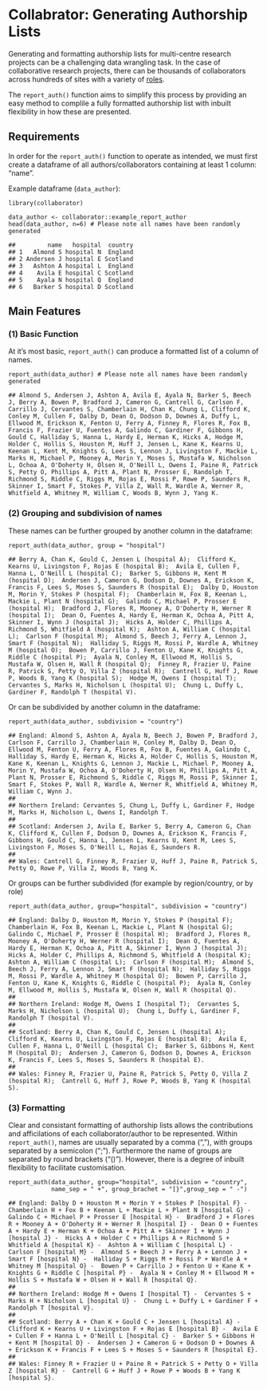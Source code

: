 Collabrator: Generating Authorship Lists
========================================

Generating and formatting authorship lists for multi-centre research
projects can be a challenging data wrangling task. In the case of
collaborative research projects, there can be thousands of collaborators
across hundreds of sites with a variety of
[roles](https://doi.org/10.1016/j.ijsu.2017.12.019).

The `report_auth()` function aims to simplify this process by providing
an easy method to complile a fully formatted authorship list with
inbuilt flexibility in how these are presented.

Requirements
------------

In order for the `report_auth()` function to operate as intended, we
must first create a dataframe of all authors/collaborators containing at
least 1 column: “name”.

Example dataframe (`data_author`):

    library(collaborator)

    data_author <- collaborator::example_report_author
    head(data_author, n=6) # Please note all names have been randomly generated

    ##         name   hospital  country
    ## 1   Almond S hospital N  England
    ## 2 Andersen J hospital E Scotland
    ## 3   Ashton A hospital L  England
    ## 4    Avila E hospital C Scotland
    ## 5    Ayala N hospital Q  England
    ## 6   Barker S hospital D Scotland

Main Features
-------------

### (1) Basic Function

At it’s most basic, `report_auth()` can produce a formatted list of a
column of names.

    report_auth(data_author) # Please note all names have been randomly generated

    ## Almond S, Andersen J, Ashton A, Avila E, Ayala N, Barker S, Beech J, Berry A, Bowen P, Bradford J, Cameron G, Cantrell G, Carlson F, Carrillo J, Cervantes S, Chamberlain H, Chan K, Chung L, Clifford K, Conley M, Cullen F, Dalby D, Dean O, Dodson D, Downes A, Duffy L, Ellwood M, Erickson K, Fenton U, Ferry A, Finney R, Flores R, Fox B, Francis F, Frazier U, Fuentes A, Galindo C, Gardiner F, Gibbons H, Gould C, Halliday S, Hanna L, Hardy E, Herman K, Hicks A, Hodge M, Holder C, Hollis S, Houston M, Huff J, Jensen L, Kane K, Kearns U, Keenan L, Kent M, Knights G, Lees S, Lennon J, Livingston F, Mackie L, Marks H, Michael P, Mooney A, Morin Y, Moses S, Mustafa W, Nicholson L, Ochoa A, O'Doherty H, Olsen H, O'Neill L, Owens I, Paine R, Patrick S, Petty O, Phillips A, Pitt A, Plant N, Prosser E, Randolph T, Richmond S, Riddle C, Riggs M, Rojas E, Rossi P, Rowe P, Saunders R, Skinner I, Smart F, Stokes P, Villa Z, Wall R, Wardle A, Werner R, Whitfield A, Whitney M, William C, Woods B, Wynn J, Yang K.

### (2) Grouping and subdivision of names

These names can be further grouped by another column in the dataframe:

    report_auth(data_author, group = "hospital")

    ## Berry A, Chan K, Gould C, Jensen L (hospital A);  Clifford K, Kearns U, Livingston F, Rojas E (hospital B);  Avila E, Cullen F, Hanna L, O'Neill L (hospital C);  Barker S, Gibbons H, Kent M (hospital D);  Andersen J, Cameron G, Dodson D, Downes A, Erickson K, Francis F, Lees S, Moses S, Saunders R (hospital E);  Dalby D, Houston M, Morin Y, Stokes P (hospital F);  Chamberlain H, Fox B, Keenan L, Mackie L, Plant N (hospital G);  Galindo C, Michael P, Prosser E (hospital H);  Bradford J, Flores R, Mooney A, O'Doherty H, Werner R (hospital I);  Dean O, Fuentes A, Hardy E, Herman K, Ochoa A, Pitt A, Skinner I, Wynn J (hospital J);  Hicks A, Holder C, Phillips A, Richmond S, Whitfield A (hospital K);  Ashton A, William C (hospital L);  Carlson F (hospital M);  Almond S, Beech J, Ferry A, Lennon J, Smart F (hospital N);  Halliday S, Riggs M, Rossi P, Wardle A, Whitney M (hospital O);  Bowen P, Carrillo J, Fenton U, Kane K, Knights G, Riddle C (hospital P);  Ayala N, Conley M, Ellwood M, Hollis S, Mustafa W, Olsen H, Wall R (hospital Q);  Finney R, Frazier U, Paine R, Patrick S, Petty O, Villa Z (hospital R);  Cantrell G, Huff J, Rowe P, Woods B, Yang K (hospital S);  Hodge M, Owens I (hospital T);  Cervantes S, Marks H, Nicholson L (hospital U);  Chung L, Duffy L, Gardiner F, Randolph T (hospital V).

Or can be subdivided by another column in the dataframe:

    report_auth(data_author, subdivision = "country")

    ## England: Almond S, Ashton A, Ayala N, Beech J, Bowen P, Bradford J, Carlson F, Carrillo J, Chamberlain H, Conley M, Dalby D, Dean O, Ellwood M, Fenton U, Ferry A, Flores R, Fox B, Fuentes A, Galindo C, Halliday S, Hardy E, Herman K, Hicks A, Holder C, Hollis S, Houston M, Kane K, Keenan L, Knights G, Lennon J, Mackie L, Michael P, Mooney A, Morin Y, Mustafa W, Ochoa A, O'Doherty H, Olsen H, Phillips A, Pitt A, Plant N, Prosser E, Richmond S, Riddle C, Riggs M, Rossi P, Skinner I, Smart F, Stokes P, Wall R, Wardle A, Werner R, Whitfield A, Whitney M, William C, Wynn J.
    ## 
    ## Northern Ireland: Cervantes S, Chung L, Duffy L, Gardiner F, Hodge M, Marks H, Nicholson L, Owens I, Randolph T.
    ## 
    ## Scotland: Andersen J, Avila E, Barker S, Berry A, Cameron G, Chan K, Clifford K, Cullen F, Dodson D, Downes A, Erickson K, Francis F, Gibbons H, Gould C, Hanna L, Jensen L, Kearns U, Kent M, Lees S, Livingston F, Moses S, O'Neill L, Rojas E, Saunders R.
    ## 
    ## Wales: Cantrell G, Finney R, Frazier U, Huff J, Paine R, Patrick S, Petty O, Rowe P, Villa Z, Woods B, Yang K.

Or groups can be further subdivided (for example by region/country, or
by role)

    report_auth(data_author, group="hospital", subdivision = "country")

    ## England: Dalby D, Houston M, Morin Y, Stokes P (hospital F);  Chamberlain H, Fox B, Keenan L, Mackie L, Plant N (hospital G);  Galindo C, Michael P, Prosser E (hospital H);  Bradford J, Flores R, Mooney A, O'Doherty H, Werner R (hospital I);  Dean O, Fuentes A, Hardy E, Herman K, Ochoa A, Pitt A, Skinner I, Wynn J (hospital J);  Hicks A, Holder C, Phillips A, Richmond S, Whitfield A (hospital K);  Ashton A, William C (hospital L);  Carlson F (hospital M);  Almond S, Beech J, Ferry A, Lennon J, Smart F (hospital N);  Halliday S, Riggs M, Rossi P, Wardle A, Whitney M (hospital O);  Bowen P, Carrillo J, Fenton U, Kane K, Knights G, Riddle C (hospital P);  Ayala N, Conley M, Ellwood M, Hollis S, Mustafa W, Olsen H, Wall R (hospital Q).
    ## 
    ## Northern Ireland: Hodge M, Owens I (hospital T);  Cervantes S, Marks H, Nicholson L (hospital U);  Chung L, Duffy L, Gardiner F, Randolph T (hospital V).
    ## 
    ## Scotland: Berry A, Chan K, Gould C, Jensen L (hospital A);  Clifford K, Kearns U, Livingston F, Rojas E (hospital B);  Avila E, Cullen F, Hanna L, O'Neill L (hospital C);  Barker S, Gibbons H, Kent M (hospital D);  Andersen J, Cameron G, Dodson D, Downes A, Erickson K, Francis F, Lees S, Moses S, Saunders R (hospital E).
    ## 
    ## Wales: Finney R, Frazier U, Paine R, Patrick S, Petty O, Villa Z (hospital R);  Cantrell G, Huff J, Rowe P, Woods B, Yang K (hospital S).

### (3) Formatting

Clear and consistant formatting of authorship lists allows the
contributions and afficilations of each collaborator/author to be
represented. Within `report_auth()`, names are usually separated by a
comma (“,”), with groups separated by a semicolon (“;”). Furthermore the
name of groups are separated by round brackets (“()”). However, there is
a degree of inbuilt flexibility to facilitate customisation.

    report_auth(data_author, group="hospital", subdivision = "country",
                name_sep = " +", group_brachet = "[}",group_sep = " -")

    ## England: Dalby D + Houston M + Morin Y + Stokes P [hospital F} -  Chamberlain H + Fox B + Keenan L + Mackie L + Plant N [hospital G} -  Galindo C + Michael P + Prosser E [hospital H} -  Bradford J + Flores R + Mooney A + O'Doherty H + Werner R [hospital I} -  Dean O + Fuentes A + Hardy E + Herman K + Ochoa A + Pitt A + Skinner I + Wynn J [hospital J} -  Hicks A + Holder C + Phillips A + Richmond S + Whitfield A [hospital K} -  Ashton A + William C [hospital L} -  Carlson F [hospital M} -  Almond S + Beech J + Ferry A + Lennon J + Smart F [hospital N} -  Halliday S + Riggs M + Rossi P + Wardle A + Whitney M [hospital O} -  Bowen P + Carrillo J + Fenton U + Kane K + Knights G + Riddle C [hospital P} -  Ayala N + Conley M + Ellwood M + Hollis S + Mustafa W + Olsen H + Wall R [hospital Q}.
    ## 
    ## Northern Ireland: Hodge M + Owens I [hospital T} -  Cervantes S + Marks H + Nicholson L [hospital U} -  Chung L + Duffy L + Gardiner F + Randolph T [hospital V}.
    ## 
    ## Scotland: Berry A + Chan K + Gould C + Jensen L [hospital A} -  Clifford K + Kearns U + Livingston F + Rojas E [hospital B} -  Avila E + Cullen F + Hanna L + O'Neill L [hospital C} -  Barker S + Gibbons H + Kent M [hospital D} -  Andersen J + Cameron G + Dodson D + Downes A + Erickson K + Francis F + Lees S + Moses S + Saunders R [hospital E}.
    ## 
    ## Wales: Finney R + Frazier U + Paine R + Patrick S + Petty O + Villa Z [hospital R} -  Cantrell G + Huff J + Rowe P + Woods B + Yang K [hospital S}.
